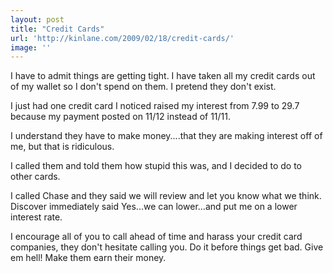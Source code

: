 ```yaml
---
layout: post
title: "Credit Cards"
url: 'http://kinlane.com/2009/02/18/credit-cards/'
image: ''
---
```


I have to admit things are getting tight. I have taken all my credit cards out of my wallet so I don't spend on them. I pretend they don't exist.

I just had one credit card I noticed raised my interest from 7.99 to 29.7 because my payment posted on 11/12 instead of 11/11.

I understand they have to make money....that they are making interest off of me, but that is ridiculous.

I called them and told them how stupid this was, and I decided to do to other cards.

I called Chase and they said we will review and let you know what we think. Discover immediately said Yes...we can lower...and put me on a lower interest rate.

I encourage all of you to call ahead of time and harass your credit card companies, they don't hesitate calling you. Do it before things get bad. Give em hell! Make them earn their money.